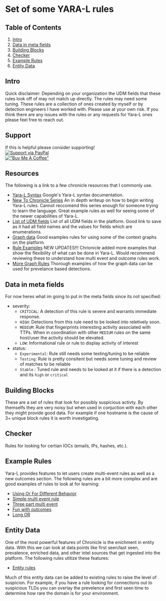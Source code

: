 # Set of some YARA-L rules

## Table of Contents

1. [Intro](#intro)
2. [Data in meta fields](#Data-in-meta-fields)
3. [Building Blocks](#building-blocks)
4. [Checker](#checker)
5. [Example Rules](#Example-Rules)
6. [Entity Data](#Entity-Data)

## Intro

Quick disclaimer: Depending on your organization the UDM fields that these rules look off of may not match up directly.
The rules may need some tuning. These rules are a collection of ones created by myself or by detection engineers I have worked with. Please use at your own risk. If you think there are any issues with the rules or any requests for Yara-L ones please feel free to reach out. 

## Support

If this is helpful please consider supporting!   
[![Support via PayPal](https://cdn.jsdelivr.net/gh/twolfson/paypal-github-button@1.0.0/dist/button.svg)](https:///paypal.me/amalone341)  
[!["Buy Me A Coffee"](https://user-images.githubusercontent.com/1376749/120938564-50c59780-c6e1-11eb-814f-22a0399623c5.png)](https://buymeacoffee.com/amalone341)

## Resources
The following is a link to a few chronicle resources that I commonly use.
* [Yara-L Syntax](https://cloud.google.com/chronicle/docs/detection/yara-l-2-0-syntax) Google's Yara-L syntax documentation.
* [New To Chronicle Series](https://chronicle.security/blog/?filters=new-to-chronicle-series) An in depth writeup on how to begin writing Yara-L rules. Cannot reccomend this series enough for someone trying to learn the language. Great example rules as well for seeing some of the newer capabilities of Yara-L.
* [List of UDM fields](https://cloud.google.com/chronicle/docs/reference/udm-field-list) List of all UDM fields in the platform. Good link to save as it had all field names and the values for fields which are enumerations.
* [Graph data](https://cloud.google.com/chronicle/docs/detection/context-aware-analytics#outcome_section) Good examples rules for using some of the context graphs on the platform.
* [Rule Examples](https://cloud.google.com/chronicle/docs/detection/yara-l-2-0-overview#yara-l_20_example_rules) NEW UPDATES!!! Chrionicle added more examples that show the flexibility of what can be done in Yara-L. Would recommend reviewing these to understand how multi event and outcome rules work. 
* [More Graph Rules](https://cloud.google.com/chronicle/docs/detection/use-enriched-data-in-rules) Thorough examples of how the graph data can be used for prevelance based detections.

## Data in meta fields
For now heres what im going to put in the meta fields since its not specified:
* severity: 
  * `CRITICAL`: A detection of this rule is severe and warrants immediate response.
  * `HIGH`: Detections from this rule need to be looked into reletively soon.
  * `MEDIUM`: Rule that fingerprints interesting activity associated with TTPs. When in coordination with other `MEDIUM` rules on the same host/user the activity should be elevated.
  * `LOW`: Informational rule or rule to display activity of interest
* status:
  * `Experimental`: Rule still needs some testing/tuning to be reliable
  * `Testing`: Rule is pretty consitent but needs some tuning and review of matches to be reliable
  * `Stable` : Tuned rule and needs to be looked at it if there is a detection and its `high` or `critical`

## Building Blocks
These are a set of rules that look for possibly suspicious activty. By themselfs they are very noisy but when used in conjuction with each other they might provide good data. For example if one hostname is the cause of 3+ unique block rules it is worth investigating. 

## Checker
Rules for looking for certian IOCs (emails, IPs, hashes, etc.). 

## Example Rules
Yara-L provides features to let users create multi-event rules as well as a new outcomes section. The following rules are a bit more complex and are good examples of rules to look at for learning:
* [Using Or For Different Behavior](https://github.com/amalone341/YARA-L-Work/blob/main/Defense%20Evasion/Windows/Verclsid_activity.yaral)
* [Simple multi event rule](https://github.com/amalone341/YARA-L-Work/blob/main/Initial%20Access/Email_to_google_drive_download.yaral)
* [Three part multi event](https://github.com/amalone341/YARA-L-Work/blob/main/Malware/Async_Rat_Installation.yaral)
* [Fun with outcomes](https://github.com/amalone341/YARA-L-Work/blob/main/Outcomes%20Rules/Suspicious_Failed_Logins.yaral)
* [Long OR](https://github.com/amalone341/YARA-L-Work/blob/main/Ransomware/Lockbit2.yaral)

## Entity Data
One of the most powerful features of Chronicle is the enichment in entity data. With this we can look at data points like first seen/last seen, prevalence, enriched data, and other intel sources that get ingested into the platform. The following rules utitize these features:
* [Entity rules](https://github.com/amalone341/YARA-L-Work/tree/main/Entity%20Based%20Detections)

Much of this entity data can be added to existing rules to raise the level of suspicion. For example, if you have a rule looking for connections out to suspicious TLDs you can overlay the prevelence and first seen time to determine how rare the domain is for your environment. 
